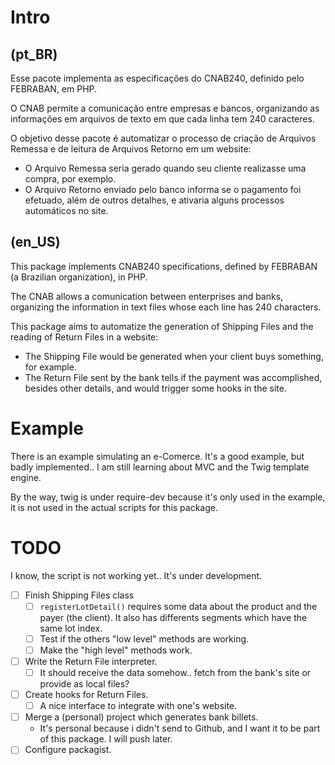 # Intro

## (pt_BR)

Esse pacote implementa as especificações do CNAB240, definido pelo FEBRABAN, em
PHP.

O CNAB permite a comunicação entre empresas e bancos, organizando as informações
em arquivos de texto em que cada linha tem 240 caracteres.

O objetivo desse pacote é automatizar o processo de criação de Arquivos Remessa
e de leitura de Arquivos Retorno em um website:

- O Arquivo Remessa seria gerado quando seu cliente realizasse uma compra, por
  exemplo.
- O Arquivo Retorno enviado pelo banco informa se o pagamento foi efetuado, além
  de outros detalhes, e ativaria alguns processos automáticos no site.


## (en_US)

This package implements CNAB240 specifications, defined by FEBRABAN (a Brazilian
organization), in PHP.

The CNAB allows a comunication between enterprises and banks, organizing the
information in text files whose each line has 240 characters.

This package aims to automatize the generation of Shipping Files and the reading
of Return Files in a website:

- The Shipping File would be generated when your client buys something, for
  example.
- The Return File sent by the bank tells if the payment was accomplished,
  besides other details, and would trigger some hooks in the site.


# Example

There is an example simulating an e-Comerce. It's a good example, but badly
implemented.. I am still learning about MVC and the Twig template engine.

By the way, twig is under require-dev because it's only used in the example, it
is not used in the actual scripts for this package.


# TODO

I know, the script is not working yet.. It's under development.

- [ ] Finish Shipping Files class
  - [ ] `registerLotDetail()` requires some data about the product and the payer
    (the client). It also has differents segments which have the same lot index.
  - [ ] Test if the others "low level" methods are working.
  - [ ] Make the "high level" methods work.
- [ ] Write the Return File interpreter.
  - [ ] It should receive the data somehow.. fetch from the bank's site or
    provide as local files?
- [ ] Create hooks for Return Files.
  - [ ] A nice interface to integrate with one's website.
- [ ] Merge a (personal) project which generates bank billets.
  - It's personal because i didn't send to Github, and I want it to be part of
    this package. I will push later.
- [ ] Configure packagist.
